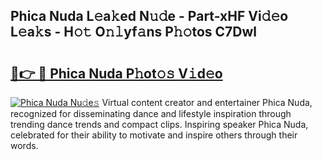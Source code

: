 ## Phica Nuda L𝚎a𝚔ed N𝚞𝚍e - Part-xHF Vi𝚍𝚎o L𝚎a𝚔s - H𝚘𝚝 O𝚗𝚕yf𝚊ns P𝚑𝚘tos C7Dwl

# <h2><a href="http://kf3vdq.oniu.top/?m=Phica+Nuda">🔗👉 🔴 Phica Nuda P𝚑ot𝚘𝚜 V𝚒d𝚎o</a></h2>

[![Phica Nuda Nu𝚍e𝚜](https://i.imgur.com/0qMVB7G.gif)](http://kf3vdq.oniu.top/?m=Phica+Nuda)
Virtual content creator and entertainer Phica Nuda, recognized for disseminating dance and lifestyle inspiration through trending dance trends and compact clips. Inspiring speaker Phica Nuda, celebrated for their ability to motivate and inspire others through their words.  
